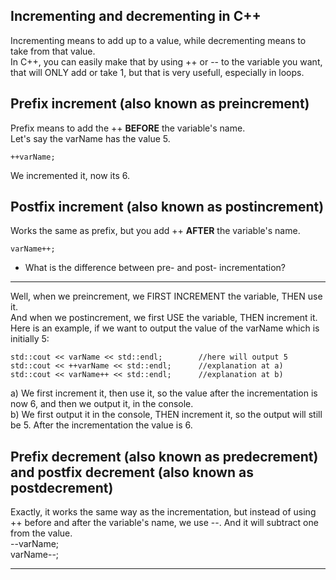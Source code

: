 Incrementing and decrementing in C++	
----

Incrementing means to add up to a value, while decrementing means to take from that value.   
In C++, you can easily make that by using ++ or -- to the variable you want, that will ONLY add or take 1, but that is very usefull, especially in loops.	  


Prefix increment (also known as preincrement)	
------------------------------------

Prefix means to add the ++ **BEFORE** the variable's name.	  
Let's say the varName has the value 5. 	  

    ++varName;	  
We incremented it, now its 6.	  

Postfix increment (also known as postincrement)	
---------------------------------------
Works the same as prefix, but you add ++ **AFTER** the variable's name. 

    varName++;  

* What is the difference between pre- and post- incrementation?
---

Well, when we preincrement, we FIRST INCREMENT the variable, THEN use it.	  
And when we postincrement, we first USE the variable, THEN increment it.	  
Here is an example, if we want to output the value of the varName which is initially 5:	  
```
std::cout << varName << std::endl;        //here will output 5		
std::cout << ++varName << std::endl;	  //explanation at a)	
std::cout << varName++ << std::endl;	  //explanation at b)
```

a) We first increment it, then use it, so the value after the incrementation is now 6, and then we output it, in the console.	  
b) We first output it in the console, THEN increment it, so the output will still be 5. After the incrementation the value is 6.	  


Prefix decrement (also known as predecrement) and postfix decrement (also known as postdecrement)		
----------------------------------------------------------------------	
Exactly, it works the same way as the incrementation, but instead of using ++ before and after the variable's name, we use --. And it will subtract one from the value.	  
--varName;	  
varName--;	  	

---

